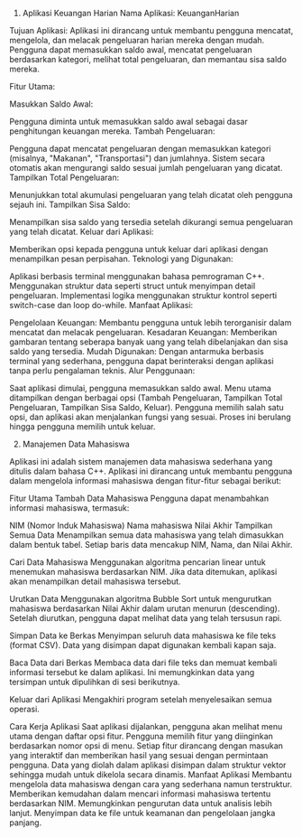 1. Aplikasi Keuangan Harian
Nama Aplikasi:
KeuanganHarian

Tujuan Aplikasi:
Aplikasi ini dirancang untuk membantu pengguna mencatat, mengelola, dan melacak pengeluaran harian mereka dengan mudah. Pengguna dapat memasukkan saldo awal, mencatat pengeluaran berdasarkan kategori, melihat total pengeluaran, dan memantau sisa saldo mereka.

Fitur Utama:

Masukkan Saldo Awal:

Pengguna diminta untuk memasukkan saldo awal sebagai dasar penghitungan keuangan mereka.
Tambah Pengeluaran:

Pengguna dapat mencatat pengeluaran dengan memasukkan kategori (misalnya, "Makanan", "Transportasi") dan jumlahnya.
Sistem secara otomatis akan mengurangi saldo sesuai jumlah pengeluaran yang dicatat.
Tampilkan Total Pengeluaran:

Menunjukkan total akumulasi pengeluaran yang telah dicatat oleh pengguna sejauh ini.
Tampilkan Sisa Saldo:

Menampilkan sisa saldo yang tersedia setelah dikurangi semua pengeluaran yang telah dicatat.
Keluar dari Aplikasi:

Memberikan opsi kepada pengguna untuk keluar dari aplikasi dengan menampilkan pesan perpisahan.
Teknologi yang Digunakan:

Aplikasi berbasis terminal menggunakan bahasa pemrograman C++.
Menggunakan struktur data seperti struct untuk menyimpan detail pengeluaran.
Implementasi logika menggunakan struktur kontrol seperti switch-case dan loop do-while.
Manfaat Aplikasi:

Pengelolaan Keuangan: Membantu pengguna untuk lebih terorganisir dalam mencatat dan melacak pengeluaran.
Kesadaran Keuangan: Memberikan gambaran tentang seberapa banyak uang yang telah dibelanjakan dan sisa saldo yang tersedia.
Mudah Digunakan: Dengan antarmuka berbasis terminal yang sederhana, pengguna dapat berinteraksi dengan aplikasi tanpa perlu pengalaman teknis.
Alur Penggunaan:

Saat aplikasi dimulai, pengguna memasukkan saldo awal.
Menu utama ditampilkan dengan berbagai opsi (Tambah Pengeluaran, Tampilkan Total Pengeluaran, Tampilkan Sisa Saldo, Keluar).
Pengguna memilih salah satu opsi, dan aplikasi akan menjalankan fungsi yang sesuai.
Proses ini berulang hingga pengguna memilih untuk keluar.

2. Manajemen Data Mahasiswa

Aplikasi ini adalah sistem manajemen data mahasiswa sederhana yang ditulis dalam bahasa C++. Aplikasi ini dirancang untuk membantu pengguna dalam mengelola informasi mahasiswa dengan fitur-fitur sebagai berikut:

Fitur Utama
Tambah Data Mahasiswa
Pengguna dapat menambahkan informasi mahasiswa, termasuk:

NIM (Nomor Induk Mahasiswa)
Nama mahasiswa
Nilai Akhir
Tampilkan Semua Data
Menampilkan semua data mahasiswa yang telah dimasukkan dalam bentuk tabel. Setiap baris data mencakup NIM, Nama, dan Nilai Akhir.

Cari Data Mahasiswa
Menggunakan algoritma pencarian linear untuk menemukan mahasiswa berdasarkan NIM.
Jika data ditemukan, aplikasi akan menampilkan detail mahasiswa tersebut.

Urutkan Data
Menggunakan algoritma Bubble Sort untuk mengurutkan mahasiswa berdasarkan Nilai Akhir dalam urutan menurun (descending).
Setelah diurutkan, pengguna dapat melihat data yang telah tersusun rapi.

Simpan Data ke Berkas
Menyimpan seluruh data mahasiswa ke file teks (format CSV). Data yang disimpan dapat digunakan kembali kapan saja.

Baca Data dari Berkas
Membaca data dari file teks dan memuat kembali informasi tersebut ke dalam aplikasi. Ini memungkinkan data yang tersimpan untuk dipulihkan di sesi berikutnya.

Keluar dari Aplikasi
Mengakhiri program setelah menyelesaikan semua operasi.

Cara Kerja Aplikasi
Saat aplikasi dijalankan, pengguna akan melihat menu utama dengan daftar opsi fitur.
Pengguna memilih fitur yang diinginkan berdasarkan nomor opsi di menu.
Setiap fitur dirancang dengan masukan yang interaktif dan memberikan hasil yang sesuai dengan permintaan pengguna.
Data yang diolah dalam aplikasi disimpan dalam struktur vektor sehingga mudah untuk dikelola secara dinamis.
Manfaat Aplikasi
Membantu mengelola data mahasiswa dengan cara yang sederhana namun terstruktur.
Memberikan kemudahan dalam mencari informasi mahasiswa tertentu berdasarkan NIM.
Memungkinkan pengurutan data untuk analisis lebih lanjut.
Menyimpan data ke file untuk keamanan dan pengelolaan jangka panjang.

